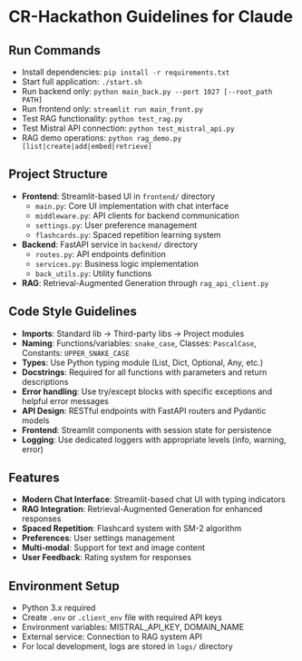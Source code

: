 # CR-Hackathon Guidelines for Claude

## Run Commands
- Install dependencies: `pip install -r requirements.txt`
- Start full application: `./start.sh`
- Run backend only: `python main_back.py --port 1027 [--root_path PATH]`
- Run frontend only: `streamlit run main_front.py`
- Test RAG functionality: `python test_rag.py`
- Test Mistral API connection: `python test_mistral_api.py`
- RAG demo operations: `python rag_demo.py [list|create|add|embed|retrieve]`

## Project Structure
- **Frontend**: Streamlit-based UI in `frontend/` directory
  - `main.py`: Core UI implementation with chat interface
  - `middleware.py`: API clients for backend communication
  - `settings.py`: User preference management
  - `flashcards.py`: Spaced repetition learning system
- **Backend**: FastAPI service in `backend/` directory
  - `routes.py`: API endpoints definition
  - `services.py`: Business logic implementation
  - `back_utils.py`: Utility functions
- **RAG**: Retrieval-Augmented Generation through `rag_api_client.py`

## Code Style Guidelines
- **Imports**: Standard lib → Third-party libs → Project modules
- **Naming**: Functions/variables: `snake_case`, Classes: `PascalCase`, Constants: `UPPER_SNAKE_CASE`
- **Types**: Use Python typing module (List, Dict, Optional, Any, etc.)
- **Docstrings**: Required for all functions with parameters and return descriptions
- **Error handling**: Use try/except blocks with specific exceptions and helpful error messages
- **API Design**: RESTful endpoints with FastAPI routers and Pydantic models
- **Frontend**: Streamlit components with session state for persistence
- **Logging**: Use dedicated loggers with appropriate levels (info, warning, error)

## Features
- **Modern Chat Interface**: Streamlit-based chat UI with typing indicators
- **RAG Integration**: Retrieval-Augmented Generation for enhanced responses
- **Spaced Repetition**: Flashcard system with SM-2 algorithm
- **Preferences**: User settings management
- **Multi-modal**: Support for text and image content
- **User Feedback**: Rating system for responses

## Environment Setup
- Python 3.x required
- Create `.env` or `.client_env` file with required API keys
- Environment variables: MISTRAL_API_KEY, DOMAIN_NAME 
- External service: Connection to RAG system API
- For local development, logs are stored in `logs/` directory